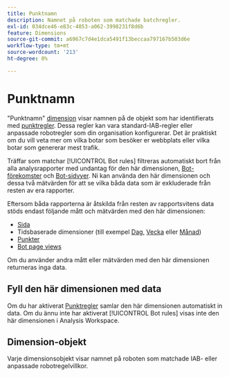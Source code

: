 ```yaml
---
title: Punktnamn
description: Namnet på roboten som matchade batchregler.
exl-id: 034dce46-e83c-4053-a062-3998231f8d6b
feature: Dimensions
source-git-commit: a6967c7d4e1dca5491f13beccaa797167b503d6e
workflow-type: tm+mt
source-wordcount: '213'
ht-degree: 0%

---
```


# Punktnamn

&quot;Punktnamn&quot; [dimension](overview.md) visar namnen på de objekt som har identifierats med [punktregler](/help/admin/tools/manage-rs/edit-settings/general/bot-removal/bot-rules.md). Dessa regler kan vara standard-IAB-regler eller anpassade robotregler som din organisation konfigurerar. Det är praktiskt om du vill veta mer om vilka botar som besöker er webbplats eller vilka botar som genererar mest trafik.

Träffar som matchar [!UICONTROL Bot rules] filtreras automatiskt bort från alla analysrapporter med undantag för den här dimensionen, [Bot-förekomster](../metrics/bot-occurrences.md) och [Bot-sidvyer](../metrics/bot-page-views.md). Ni kan använda den här dimensionen och dessa två mätvärden för att se vilka båda data som är exkluderade från resten av era rapporter.

Eftersom båda rapporterna är åtskilda från resten av rapportsvitens data stöds endast följande mått och mätvärden med den här dimensionen:

* [Sida](page.md)
* Tidsbaserade dimensioner (till exempel [Dag](day.md), [Vecka](week.md) eller [Månad](month.md))
* [Punkter](../metrics/bot-occurrences.md)
* [Bot page views](../metrics/bot-page-views.md)

Om du använder andra mått eller mätvärden med den här dimensionen returneras inga data.

## Fyll den här dimensionen med data

Om du har aktiverat [Punktregler](/help/admin/tools/manage-rs/edit-settings/general/bot-removal/bot-rules.md) samlar den här dimensionen automatiskt in data. Om du ännu inte har aktiverat [!UICONTROL Bot rules] visas inte den här dimensionen i Analysis Workspace.

## Dimension-objekt

Varje dimensionsobjekt visar namnet på roboten som matchade IAB- eller anpassade robotregelvillkor.
